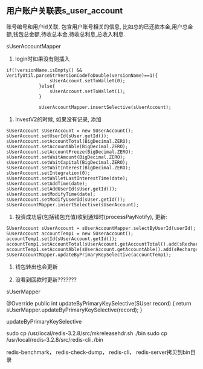 


##  用户账户关联表s_user_account

账号编号和用户id关联. 包含用户账号相关的信息, 比如总的已还款本金,用户总金额,钱包总金额,待收总本金,待收总利息,总收入利息.

sUserAccountMapper

1. login时如果没有则插入

```
if(!versionName.isEmpty() && VerifyUtil.parseStrVersionCodeToDouble(versionName)==1){
                sUserAccount.setToWallet(0);
            }else{
                sUserAccount.setToWallet(1);
            }

			sUserAccountMapper.insertSelective(sUserAccount);
```

1. InvestV2的时候, 如果没有记录, 添加

```
SUserAccount sUserAccount = new SUserAccount();
sUserAccount.setUserId(sUser.getId());
sUserAccount.setAccountTotal(BigDecimal.ZERO);
sUserAccount.setAccountAble(BigDecimal.ZERO);
sUserAccount.setAccountFreeze(BigDecimal.ZERO);
sUserAccount.setWaitAmount(BigDecimal.ZERO);
sUserAccount.setWaitCapital(BigDecimal.ZERO);
sUserAccount.setWaitInterest(BigDecimal.ZERO);
sUserAccount.setIntegration(0);
sUserAccount.setWalletLastInterestTime(date);
sUserAccount.setAddTime(date);
sUserAccount.setAddUserId(sUser.getId());
sUserAccount.setModifyTime(date);
sUserAccount.setModifyUserId(sUser.getId());
sUserAccountMapper.insertSelective(sUserAccount);
```


1. 投资成功后(包括钱包充值)收到通知时(processPayNotify), 更新:

```
SUserAccount sUserAccount = sUserAccountMapper.selectByUserId(userId);
SUserAccount accountTemp1 = new SUserAccount();
accountTemp1.setId(sUserAccount.getId());
accountTemp1.setAccountTotal(sUserAccount.getAccountTotal().add(sRechargeLog.getAmount().add(redAmount)));
accountTemp1.setAccountAble(sUserAccount.getAccountAble().add(sRechargeLog.getAmount().add(redAmount)));
sUserAccountMapper.updateByPrimaryKeySelective(accountTemp1);
```

1. 钱包转出也会更新

1. 没看到回款时更新???????

sUserMapper

@Override
	public int updateByPrimaryKeySelective(SUser record) {
		return sUserMapper.updateByPrimaryKeySelective(record);
	}


updateByPrimaryKeySelective



sudo cp /usr/local/redis-3.2.8/src/mkreleasehdr.sh ./bin
sudo cp /usr/local/redis-3.2.8/src/redis-cli ./bin


redis-benchmark， redis-check-dump， redis-cli， redis-server拷贝到bin目录
